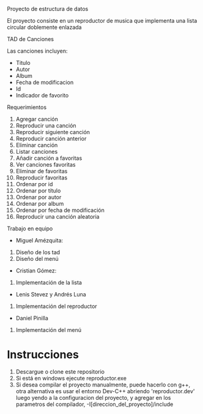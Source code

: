Proyecto de estructura de datos

El proyecto consiste en un reproductor de musica que implementa
una lista circular doblemente enlazada

TAD de Canciones

Las canciones incluyen:
- Titulo
- Autor
- Album
- Fecha de modificacion
- Id
- Indicador de favorito

Requerimientos

1. Agregar canción
2. Reproducir una canción
3. Reproducir siguiente canción
4. Reproducir canción anterior
5. Eliminar canción
6. Listar canciones
7. Añadir canción a favoritas
8. Ver canciones favoritas
9. Eliminar de favoritas
10. Reproducir favoritas
11. Ordenar por id
12. Ordenar por título
13. Ordenar por autor
14. Ordenar por album
15. Ordenar por fecha de modificación
16. Reproducir una canción aleatoria


Trabajo en equipo

- Miguel Amézquita:
1. Diseño de los tad
2. Diseño del menú

- Cristian Gómez:
1. Implementación de la lista

- Lenis Stevez y Andrés Luna
1. Implementación del reproductor

- Daniel Pinilla
1. Implementación del menú

# Instrucciones

1. Descargue o clone este repositorio
2. Si está en windows ejecute reproductor.exe
3. Si desea compilar el proyecto manualmente, puede hacerlo con g++, otra alternativa es usar el entorno Dev-C++ abriendo 'reproductor.dev' luego yendo a la configuracion del proyecto, y agregar en los parametros del compilador, -I[direccion_del_proyecto]/include
